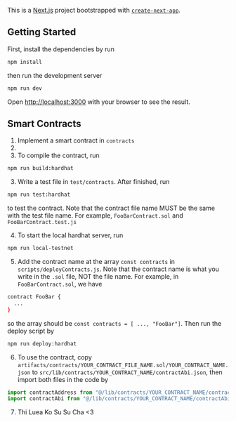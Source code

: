 This is a [Next.js](https://nextjs.org) project bootstrapped with [`create-next-app`](https://nextjs.org/docs/app/api-reference/cli/create-next-app).

## Getting Started

First, install the dependencies by run

```bash
npm install
```

then run the development server

```bash
npm run dev
```

Open [http://localhost:3000](http://localhost:3000) with your browser to see the result.

## Smart Contracts

1. Implement a smart contract in `contracts`
2. 
3. To compile the contract, run

```bash
npm run build:hardhat
```

3. Write a test file in `test/contracts`. After finished, run

```bash
npm run test:hardhat
```

to test the contract. Note that the contract file name MUST be the same with the test file name. For example, `FooBarContract.sol` and `FooBarContract.test.js`

4. To start the local hardhat server, run

```bash
npm run local-testnet
``` 

5. Add the contract name at the array `const contracts` in `scripts/deployContracts.js`. Note that the contract name is what you write in the `.sol` file, NOT the file name. For example, in `FooBarContract.sol`, we have

```bash
contract FooBar {
  ...
}
```

so the array should be `const contracts = [ ..., "FooBar"]`. Then run the deploy script by

```bash
npm run deploy:hardhat
```

6. To use the contract, copy `artifacts/contracts/YOUR_CONTRACT_FILE_NAME.sol/YOUR_CONTRACT_NAME.json` to `src/lib/contracts/YOUR_CONTRACT_NAME/contractAbi.json`, then import both files in the code by

```js
import contractAddress from "@/lib/contracts/YOUR_CONTRACT_NAME/contractAddress.json";
import contractAbi from "@/lib/contracts/YOUR_CONTRACT_NAME/contractAbi.json";
```

7. Thi Luea Ko Su Su Cha <3
